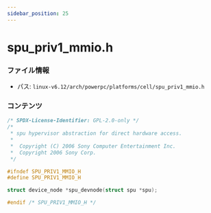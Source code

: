 ```yaml
---
sidebar_position: 25
---
```

# spu_priv1_mmio.h

### ファイル情報

- パス: `linux-v6.12/arch/powerpc/platforms/cell/spu_priv1_mmio.h`

### コンテンツ

```h
/* SPDX-License-Identifier: GPL-2.0-only */
/*
 * spu hypervisor abstraction for direct hardware access.
 *
 *  Copyright (C) 2006 Sony Computer Entertainment Inc.
 *  Copyright 2006 Sony Corp.
 */

#ifndef SPU_PRIV1_MMIO_H
#define SPU_PRIV1_MMIO_H

struct device_node *spu_devnode(struct spu *spu);

#endif /* SPU_PRIV1_MMIO_H */

```
